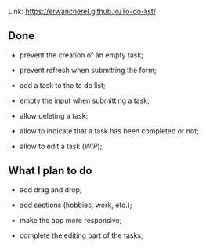 Link: https://erwancherel.github.io/To-do-list/

## Done

- prevent the creation of an empty task;

- prevent refresh when submitting the form;

- add a task to the to do list;

- empty the input when submitting a task;

- allow deleting a task;

- allow to indicate that a task has been completed or not;

- allow to edit a task (_WIP_);

## What I plan to do

- add drag and drop;

- add sections (hobbies, work, etc.);

- make the app more responsive;

- complete the editing part of the tasks;
